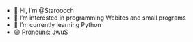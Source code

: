 - 👋 Hi, I’m @Staroooch
- 👀 I’m interested in programming Webites and small programs
- 🌱 I’m currently learning Python
- 😄 Pronouns: JwuS

<!---
Staroooch/Staroooch is a ✨ special ✨ repository because its `README.md` (this file) appears on your GitHub profile.
You can click the Preview link to take a look at your changes.
--->
